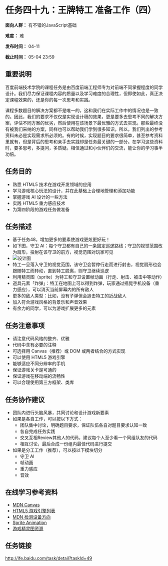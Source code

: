 任务四十九：王牌特工 准备工作（四）
===
**面向人群：** 有不错的JavaScript基础

**难度：** 难

**发布时间：** 04-11

**截止时间：** 05-04 23:59

重要说明
---
百度前端技术学院的课程任务是由百度前端工程师专为对前端不同掌握程度的同学设计。我们尽力保证课程内容的质量以及学习难度的合理性，但即使如此，真正决定课程效果的，还是你的每一次思考和实践。

课程多数题目的解决方案都不是唯一的，这和我们在实际工作中的情况也是一致的。因此，我们的要求不仅仅是实现设计稿的效果，更是要多去思考不同的解决方案，评估不同方案的优劣，然后使用在该场景下最优雅的方式去实现。那些最终没有被我们采纳的方案，同样也可以帮助我们学到很多知识。所以，我们列出的参考资料未必是实现需求所必须的。有的时候，实现题目的要求很简单，甚至参考资料里就有，但是背后的思考和亲手去实践却是任务最关键的一部分。在学习这些资料时，要多思考，多提问，多质疑。相信通过和小伙伴们的交流，能让你的学习事半功倍。

任务目的
---
* 熟悉 HTML5 技术在游戏开发领域的应用
* 学习游戏核心玩法的设计，并在此基础上合理地管理和添加功能
* 掌握游戏 AI 设计的一些方法
* 实践 HTML5 重力感应技术
* 为第四阶段的游戏任务做准备

任务描述
---
* 基于任务48，增加更多的要素使游戏更炫更好玩！
* 如下图，守卫 AI：每个守卫都有自己的一条固定巡逻路线；守卫的视觉范围改为扇形，投射在该守卫的前方，视觉范围对玩家可见
* ![设计图](http://7xrp04.com1.z0.glb.clouddn.com/task_3_49_1.png)
* 特工一旦落入守卫的视觉范围，该守卫会暂停行走而进行射击，视觉扇形也会跟随特工而转动，直到特工脱离，则守卫继续巡逻
* 利用精灵图（sprite）为特工和守卫设置帧动画（行走、射击、被击中等动作）
* 道具元素「炸弹」：特工在地图上可以得到炸弹，玩家通过摇晃手机设备（重力感应），可以消灭当前屏幕内的所有敌人
* 更多的敌人类型：比如，没有子弹但会追击特工的近战敌人
* 加入符合游戏风格的背景乐和声音效果
* 有余力的同学，可以为游戏扩展更多的元素

任务注意事项
---
* 请注意代码风格的整齐、优雅
* 代码中含有必要的注释
* 可选择用 Canvas（推荐）或 DOM 或两者结合的方式实现
* 可以使用 HTML5 游戏引擎
* 能够适应不同分辨率的手机
* 保证游戏关卡是可通的
* 保证游戏在移动端的流畅性
* 可以合理使用第三方框架、类库

任务协作建议
---
* 团队内进行头脑风暴，共同讨论和设计游戏新要素
* 如果是各自工作，可以按以下方式：
    * 团队集中讨论，明确题目要求，保证队伍各自对题目要求认知一致
    * 各自完成任务实践
    * 交叉互相Review其他人的代码，建议每个人至少看一个同组队友的代码
    * 相互讨论，最后合成一份组内最佳代码进行提交
* 如果是分工工作（推荐），可以按以下模块切分
    * 守卫 AI
    * 帧动画
    * 重力感应
    * 音效

在线学习参考资料
---
* [MDN Canvas](https://developer.mozilla.org/zh-CN/docs/Web/API/Canvas_API)
* [HTML5 游戏引擎列表](https://html5gameengine.com/)
* [MDN 检测设备方向](https://developer.mozilla.org/zh-CN/docs/Web/API/Detecting_device_orientation)
* [Sprite Animation](http://gamedevelopment.tutsplus.com/tutorials/an-introduction-to-spritesheet-animation--gamedev-13099)
* [游戏精灵图资源](http://www.spriters-resource.com/)

任务链接
---
http://ife.baidu.com/task/detail?taskId=49
